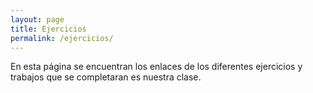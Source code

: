 ```yaml
---
layout: page
title: Ejercicios
permalink: /ejercicios/
---
```


En esta página se encuentran los enlaces de los diferentes ejercicios y trabajos que se completaran es nuestra clase. 
